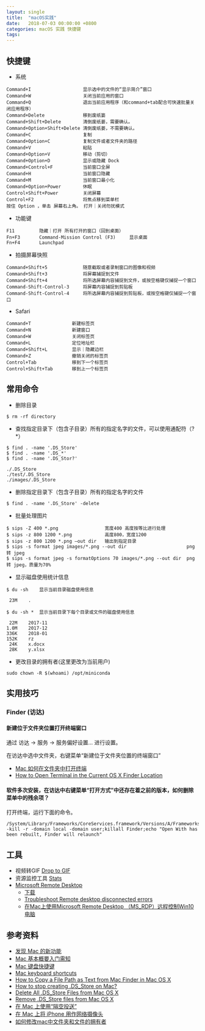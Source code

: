 ```yaml
---
layout: single
title:  "macOS实践"
date:   2018-07-03 00:00:00 +0800
categories: macOS 实践 快捷键
tags: 
---
```


## 快捷键
* 系统
```
Command+I                   显示选中的文件的“显示简介”窗口
Command+W                   关闭当前应用的窗口
Command+Q                   退出当前应用程序（和command+tab配合可快速批量关闭应用程序）
Command+Delete              移到废纸篓
Command+Shift+Delete        清倒废纸蒌，需要确认。
Command+Option+Shift+Delete 清倒废纸蒌，不需要确认。
Command+C                   复制
Command+Option+C            复制文件或者文件夹的路径
Command+V                   粘贴
Command+Option+V            移动（剪切）
Command+Option+D            显示或隐藏 Dock
Command+Control+F           当前窗口全屏
Command+H                   当前窗口隐藏
Command+M                   当前窗口最小化
Command+Option+Power        休眠
Control+Shift+Power         关闭屏幕
Control+F2                  将焦点移到菜单栏
按住 Option ，单击 屏幕右上角。 打开｜关闭勿扰模式
```
* 功能键
```
F11         隐藏｜打开 所有打开的窗口（回到桌面）
Fn+F3       Command-Mission Control (F3)     显示桌面
Fn+F4       Launchpad
```

* 拍摄屏幕快照
```
Command+Shift+5             随意截取或者录制窗口的图像和视频
Command+Shift+3             将屏幕捕捉到文件
Command+Shift+4             将所选屏幕内容捕捉到文件，或按空格键仅捕捉一个窗口
Command-Shift-Control-3     将屏幕内容捕捉到剪贴板
Command-Shift-Control-4     将所选屏幕内容捕捉到剪贴板，或按空格键仅捕捉一个窗口
```

* Safari
```
Command+T               新建标签页
Command+N               新建窗口
Command+W               关闭标签页
Command+L               定位地址栏
Command+Shift+L         显示｜隐藏边栏
Command+Z               撤销关闭的标签页
Control+Tab             移到下一个标签页
Control+Shift+Tab       移到上一个标签页
```

## 常用命令
* 删除目录
```shell
$ rm -rf directory
```

* 查找指定目录下（包含子目录）所有的指定名字的文件，可以使用通配符（? *）
```shell
$ find . -name '.DS_Store'
$ find . -name '.DS_*'
$ find . -name '.DS_Stor?'
```
```
./.DS_Store
./test/.DS_Store
./images/.DS_Store
```

* 删除指定目录下（包含子目录）所有的指定名字的文件
```shell
$ find . -name '.DS_Store' -delete
```

* 批量处理图片
```shell
$ sips -Z 400 *.png                 宽度400 高度按等比进行处理
$ sips -z 800 1200 *.png            高度800，宽度1200
$ sips -z 800 1200 *.png —out dir   输出到指定目录
$ sips -s format jpeg images/*.png --out dir                      png 转 jpeg
$ sips -s format jpeg -s formatOptions 70 images/*.png --out dir  png 转 jpeg，质量为70%
```

* 显示磁盘使用统计信息
```shell
$ du -sh    显示当前目录磁盘使用信息
```
```
 23M    .
```
```shell
$ du -sh *  显示当前目录下每个目录或文件的磁盘使用信息
```
```
 22M    2017-11
1.0M    2017-12
336K    2018-01
152K    rz
 24K    x.docx
 28K    y.xlsx
```

* 更改目录的拥有者(这里更改为当前用户)
```shell
sudo chown -R $(whoami) /opt/miniconda
```

## 实用技巧
### Finder (访达)
#### 新建位于文件夹位置打开终端窗口
通过 访达 -> 服务 -> 服务偏好设置... 进行设置。

在访达中选中文件夹，右键菜单“新建位于文件夹位置的终端窗口”

* [Mac 如何在文件夹中打开终端](https://blog.csdn.net/ywb201314/article/details/104007924)
* [How to Open Terminal in the Current OS X Finder Location](https://www.howtogeek.com/210147/how-to-open-terminal-in-the-current-os-x-finder-location/)

#### 软件多次安装，在访达中右键菜单“打开方式”中还存在着之前的版本，如何删除菜单中的残余项？
打开终端，运行下面的命令。
```shell
/System/Library/Frameworks/CoreServices.framework/Versions/A/Frameworks/LaunchServices.framework/Versions/A/Support/lsregister -kill -r -domain local -domain user;killall Finder;echo "Open With has been rebuilt, Finder will relaunch"
```

## 工具
* 视频转GIF [Drop to GIF](https://github.com/mortenjust/droptogif)
* 资源监控工具 [Stats](https://github.com/exelban/stats)
* [Microsoft Remote Desktop](https://docs.microsoft.com/en-us/windows-server/remote/remote-desktop-services/clients/remote-desktop-mac)
    * [下载](https://install.appcenter.ms/orgs/rdmacios-k2vy/apps/microsoft-remote-desktop-for-mac/distribution_groups/all-users-of-microsoft-remote-desktop-for-mac)
    * [Troubleshoot Remote desktop disconnected errors](https://docs.microsoft.com/en-us/troubleshoot/windows-server/remote/troubleshoot-remote-desktop-disconnected-errors)
    * [在Mac上使用Microsoft Remote Desktop （MS_RDP）远程控制Win10电脑](https://www.jianshu.com/p/9cc90361f37a)

## 参考资料
* [发现 Mac 的新功能](https://help.apple.com/macOS/mojave/whats-new/?lang=zh-hans)
* [Mac 基本概要入门需知](https://help.apple.com/macOS/mojave/mac-basics/)
* [Mac 键盘快捷键](https://support.apple.com/zh-cn/HT201236)
* [Mac keyboard shortcuts](https://support.apple.com/en-us/HT201236)
* [How to Copy a File Path as Text from Mac Finder in Mac OS X](http://osxdaily.com/2015/11/05/copy-file-path-name-text-mac-os-x-finder/)
* [How to stop creating .DS_Store on Mac?](https://stackoverflow.com/questions/18015978/how-to-stop-creating-ds-store-on-mac)
* [Delete All .DS_Store Files from Mac OS X](http://osxdaily.com/2012/07/05/delete-all-ds-store-files-from-mac-os-x/)
* [Remove .DS_Store files from Mac OS X](https://helpx.adobe.com/dreamweaver/kb/remove-ds-store-files-mac.html)
* [在 Mac 上使用“隔空投送”](https://support.apple.com/zh-cn/HT203106)
* [在 Mac 上将 iPhone 用作网络摄像头](https://support.apple.com/zh-cn/guide/mac-help/mchl77879b8a/mac)
* [如何修改mac中文件夹和文件的拥有者](https://champyin.com/2019/08/26/如何修改mac中文件夹和文件的拥有者/)
